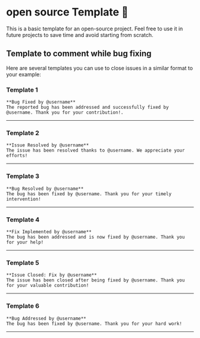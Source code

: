 # open source Template 🧪

This is a basic template for an open-source project. Feel free to use it in future projects to save time and avoid starting from scratch.

## Template to comment while bug fixing

Here are several templates you can use to close issues in a similar format to your example:

### Template 1

    **Bug Fixed by @username**
    The reported bug has been addressed and successfully fixed by @username. Thank you for your contribution!.

---

### Template 2

    **Issue Resolved by @username**
    The issue has been resolved thanks to @username. We appreciate your efforts!

---

### Template 3

    **Bug Resolved by @username**
    The bug has been fixed by @username. Thank you for your timely intervention!

---

### Template 4

    **Fix Implemented by @username**
    The bug has been addressed and is now fixed by @username. Thank you for your help!

---

### Template 5

    **Issue Closed: Fix by @username**
    The issue has been closed after being fixed by @username. Thank you for your valuable contribution!

---

### Template 6

    **Bug Addressed by @username**
    The bug has been fixed by @username. Thank you for your hard work!

---
